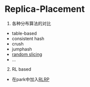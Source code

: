 # Replica-Placement

1. 各种分布算法的对比

- table-based
- consistent hash
- crush
- jumphash
- [random slicing](https://github.com/peermaps/random-slicing)
- ...

2. RL based 

- 在park中加入[RLRP](https://github.com/emperorlu/RL-based-Placement)
